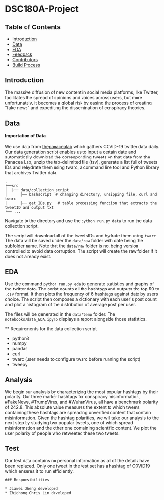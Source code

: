 # DSC180A-Project

## Table of Contents

- [Introduction](#introduction)
- [Data](#data)
- [EDA](#EDA)
- [Feedback](#feedback)
- [Contributors](#contributors)
- [Build Process](#build-process)

## Introduction
The massive diffusion of new content in social media platforms, like Twitter, facilitates the spread of opinions and voices across users, but more unfortunately, it becomes a global risk by easing the process of creating “fake news” and expediting the dissemination of conspiracy theories.




## Data

#### Importation of Data
We use data from [thepanacealab](https://github.com/thepanacealab) which gathers COVID-19 twitter data daily. Our data generation script enables us to input a certain date and automatically download the corresponding tweets on that date from the Panacea Lab, unzip the tab-delimited file (tsv), generate a list full of tweets IDs and rehydrate them using twarc, a command line tool and Python library that archives Twitter data.
```
.
├──src
│  ├── data/collection_script                   
│      ├── bashscript  # changing directory, unzipping file, curl and twarc
│      ├── get_IDs.py   # table processing function that extracts the tweetID and output txt
└── ...
```

Navigate to the directory and use the `python run.py data` to run the data collection script.

The script will download all of the tweetsIDs and hydrate them using `twarc`. The data will be saved under the `data/raw` folder with date being the subfolder name. Note that the `data/raw` folder is not being version controlled to avoid data corruption. The script will create the raw folder if it does not already exist.


## EDA

Use the command `python run.py eda` to generate statistics and graphs of the twitter data. The script counts all the hashtags and outputs the top 50 to `.csv` format. It then plots the frequency of 6 hashtags against date by users choice. The script then composes a dictionary with each user's post count and plot a histogram of the distribution of average post per user.

The files will be generated in the `data/temp` folder. The `notebooks/data_EDA.ipynb` displays a report alongside those statistics.

** Requirements for the data collection script
- python3
- numpy
- pandas
- curl
- twarc (user needs to configure twarc before running the script)
- tweepy

## Analysis

We begin our analysis by characterizing the most popular hashtags by their polarity. Our three marker hashtags for conspiracy misinformation, #FakeNews, #TrumpVirus, and #WuhanVirus, all have a benchmark polarity of 242.8. This absolute value measures the extent to which tweets containing these hashtags are spreading unverified content that contain misinformation.
Given the hashtag polarities, we will take our analysis to the next step by studying two popular tweets, one of which spread misinformation and the other one containing scientific content. We plot the user polarity of people who retweeted these two tweets.



## Test
Our test data contains no personal information as all of the details have been replaced. Only one tweet in the test set has a hashtag of COVID19 which ensures it to run efficiently.



```
### Responsibilities

* Jiawei Zheng developed
* Zhichong Chris Lin developed
```
